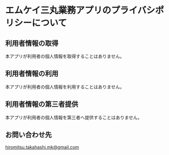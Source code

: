 # エムケイ三丸業務アプリのプライバシポリシーについて

## 利用者情報の取得
本アプリが利用者の個人情報を取得することはありません。


## 利用者情報の利用
本アプリが利用者の個人情報を利用することはありません。

## 利用者情報の第三者提供
本アプリが利用者の個人情報を第三者へ提供することはありません。

## お問い合わせ先
hiromitsu.takahashi.mk@gmail.com
